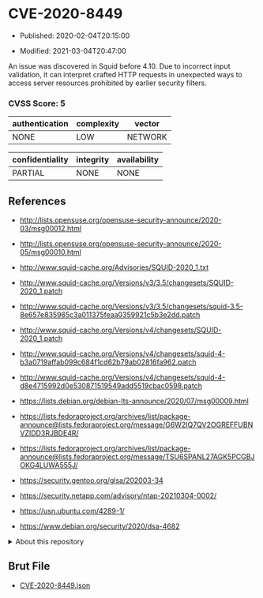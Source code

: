 # CVE-2020-8449

- Published: 2020-02-04T20:15:00

- Modified: 2021-03-04T20:47:00

An issue was discovered in Squid before 4.10. Due to incorrect input validation, it can interpret crafted HTTP requests in unexpected ways to access server resources prohibited by earlier security filters.

### CVSS Score: **5**

| authentication | complexity | vector |
| --- | --- | --- |
| NONE | LOW | NETWORK |

| confidentiality | integrity | availability |
| --- | --- | --- |
| PARTIAL | NONE | NONE |

## References

* http://lists.opensuse.org/opensuse-security-announce/2020-03/msg00012.html

* http://lists.opensuse.org/opensuse-security-announce/2020-05/msg00010.html

* http://www.squid-cache.org/Advisories/SQUID-2020_1.txt

* http://www.squid-cache.org/Versions/v3/3.5/changesets/SQUID-2020_1.patch

* http://www.squid-cache.org/Versions/v3/3.5/changesets/squid-3.5-8e657e835965c3a011375feaa0359921c5b3e2dd.patch

* http://www.squid-cache.org/Versions/v4/changesets/SQUID-2020_1.patch

* http://www.squid-cache.org/Versions/v4/changesets/squid-4-b3a0719affab099c684f1cd62b79ab02816fa962.patch

* http://www.squid-cache.org/Versions/v4/changesets/squid-4-d8e4715992d0e530871519549add5519cbac0598.patch

* https://lists.debian.org/debian-lts-announce/2020/07/msg00009.html

* https://lists.fedoraproject.org/archives/list/package-announce@lists.fedoraproject.org/message/G6W2IQ7QV2OGREFFUBNVZIDD3RJBDE4R/

* https://lists.fedoraproject.org/archives/list/package-announce@lists.fedoraproject.org/message/TSU6SPANL27AGK5PCGBJOKG4LUWA555J/

* https://security.gentoo.org/glsa/202003-34

* https://security.netapp.com/advisory/ntap-20210304-0002/

* https://usn.ubuntu.com/4289-1/

* https://www.debian.org/security/2020/dsa-4682

<details>
<summary>About this repository</summary> 

  This repository is part of the project [Live Hack CVE](https://github.com/Live-Hack-CVE). Main website can be found [www.live-hack.org](https://www.live-hack.org) 
  
  Made by [Sn0wAlice](https://github.com/Sn0wAlice) for the people that care about security and need to have a feed of the latest CVEs. Hope you enjoy it, don't forget to star the repo and follow me on [Twitter](https://twitter.com/Sn0wAlice) and [Github](https://github.com/Sn0wAlice). And that is my [personnal website](https://www.alice-snow.me/)

  - [Home Page](https://github.com/Live-Hack-CVE)
  - [Framework](https://github.com/Live-Hack-CVE/cve-framework)
  - [CVE database](https://github.com/Live-Hack-CVE/full_database)
  - [Changelog](https://github.com/Live-Hack-CVE/Changelog)
</details>

## Brut File

* [CVE-2020-8449.json](https://raw.githubusercontent.com/Live-Hack-CVE/full_database/main/cves/2020/CVE-2020-8449.json)


